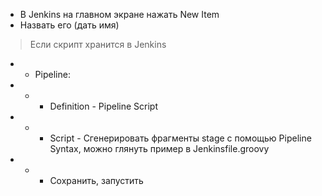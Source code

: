- В Jenkins на главном экране нажать New Item
- Назвать его (дать имя)
> Если скрипт хранится в Jenkins
- - Pipeline:
- - - Definition - Pipeline Script
- - - Script - Сгенерировать фрагменты stage с помощью Pipeline Syntax, можно глянуть пример в Jenkinsfile.groovy
- - - Сохранить, запустить